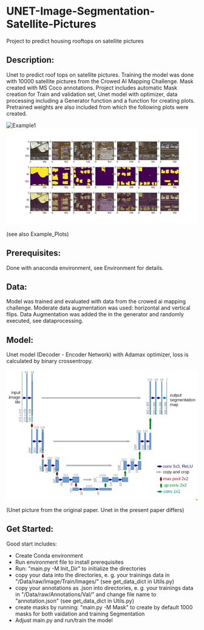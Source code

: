 # UNET-Image-Segmentation-Satellite-Pictures
Project to predict housing rooftops on satellite pictures


## Description:

Unet to predict roof tops on satellite pictures. Training the model was done with 10000 satellite pictures from the Crowed AI Mapping Challenge.
Mask created with MS Coco annotations. Project includes automatic Mask creation for Train and validation set, Unet model with optimizer, data processing including a Generator function and a function for creating plots. Pretrained weights are also included from which the following plots were created.

![Example1](https://github.com/RichardWie1and/UNET-Image-Segmentation-Satellite-Pictures/blob/master/Example_Plots/Test_Predict_13.jpg)
![Example2](Example_Plots/Test_Predict_9.jpg)

(see also Example_Plots)

## Prerequisites:

Done with anaconda environment, see Environment for details.

## Data:

Model was trained and evaluated with data from the crowed ai mapping challenge. Moderate data augmentation was used: horizontal and vertical flips.
Data Augmentation was added the in the generator and randomly executed, see dataprocessing.

## Model:

Unet model (Decoder - Encoder Network) with Adamax optimizer, loss is calculated by binary crossentropy.

![Example2](Example_Plots/u-net-architecture.jpg)

(Unet picture from the original paper. Unet in the present paper differs)

## Get Started:

Good start includes:
* Create Conda environment
* Run environment file to install prerequisites
* Run: "main.py -M Init_Dir" to initialize the directories
* copy your data into the directories, e. g. your trainings data in "/Data/raw/Image/Train/Images/" (see get_data_dict in Utils.py)
* copy your annotations as .json into directories, e. g. your trainings data in "/Data/raw/Annotations/Val/" and change file name to "annotation.json" (see get_data_dict in Utils.py)
* create masks by running: "main.py -M Mask" to create by default 1000 masks for both vaidation and training Segmentation
* Adjust main.py and run/train the model
